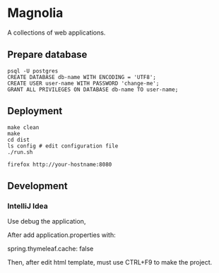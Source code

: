 # Magnolia
A collections of web applications.


## Prepare database

```
psql -U postgres
CREATE DATABASE db-name WITH ENCODING = 'UTF8';
CREATE USER user-name WITH PASSWORD 'change-me';
GRANT ALL PRIVILEGES ON DATABASE db-name TO user-name;
```

## Deployment

```
make clean
make
cd dist
ls config # edit configuration file
./run.sh

firefox http://your-hostname:8080
```

## Development
### IntelliJ Idea 
Use debug the application, 

After add application.properties with:

spring.thymeleaf.cache: false

Then, after edit html template, must use CTRL+F9 to make the project.

